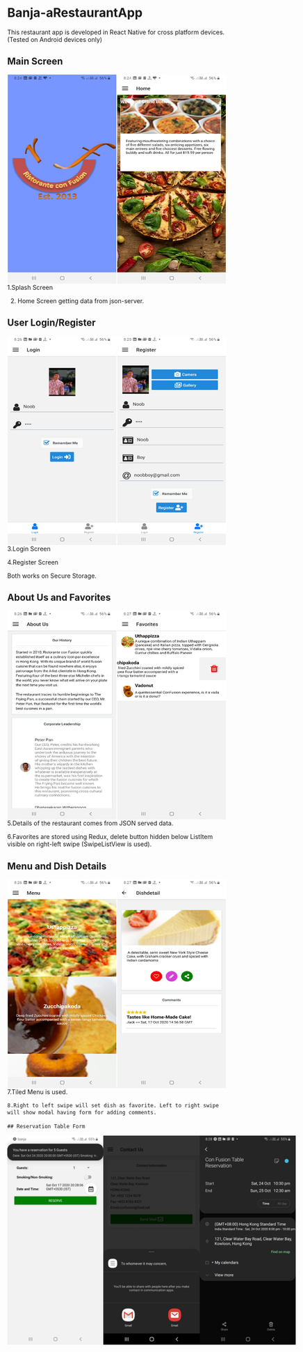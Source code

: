# Banja-aRestaurantApp
This restaurant app is developed in React Native for cross platform devices. (Tested on Android devices only)
## Main Screen
<div style="display:flex;width:100%;flex-direction:row;justify-content:space-around;">
<img src="https://raw.githubusercontent.com/aashishwastaken/Banja-aRestaurantApp/main/Screenshots/banja1.jpg" alt="alt text" width="250px" height="480px">
<img src="https://raw.githubusercontent.com/aashishwastaken/Banja-aRestaurantApp/main/Screenshots/banja2.jpg" alt="alt text" width="250px" height="480px">
    </div>
   1.Splash Screen
   
   2. Home Screen getting data from json-server.
   
   ## User Login/Register
  <div style="display:flex;width:100%;flex-direction:row;justify-content:space-around;">
<img src="https://raw.githubusercontent.com/aashishwastaken/Banja-aRestaurantApp/main/Screenshots/banja4.jpg" alt="alt text" width="250px" height="480px">
<img src="https://raw.githubusercontent.com/aashishwastaken/Banja-aRestaurantApp/main/Screenshots/banja3.jpg" alt="alt text" width="250px" height="480px">
  </div>
  3.Login Screen
  
  4.Register Screen 
  
  Both works on Secure Storage.
  
  ## About Us and Favorites
  <div style="display:flex;width:100%;flex-direction:row;justify-content:space-around;">
<img src="https://raw.githubusercontent.com/aashishwastaken/Banja-aRestaurantApp/main/Screenshots/banja5.jpg" alt="alt text" width="250px" height="480px">

<img src="https://raw.githubusercontent.com/aashishwastaken/Banja-aRestaurantApp/main/Screenshots/banja8.jpg" alt="alt text" width="250px" height="480px">
   </div>
   5.Details of the restaurant comes from JSON served data.
   
   6.Favorites are stored using Redux, delete button hidden below ListItem visible on right-left swipe (SwipeListView is used).
   
   ## Menu and Dish Details
  <div style="display:flex;width:100%;flex-direction:row;justify-content:space-around;">
  <img src="https://raw.githubusercontent.com/aashishwastaken/Banja-aRestaurantApp/main/Screenshots/banja6.jpg" alt="alt text" width="250px" height="480px">
<img src="https://raw.githubusercontent.com/aashishwastaken/Banja-aRestaurantApp/main/Screenshots/banja7.jpg" alt="alt text" width="250px" height="480px">
    </div>
    7.Tiled Menu is used.
    
    8.Right to left swipe will set dish as favorite. Left to right swipe will show modal having form for adding comments.
    
    ## Reservation Table Form
  <div style="display:flex;width:100%;flex-direction:row;justify-content:space-around;">
<img src="https://raw.githubusercontent.com/aashishwastaken/Banja-aRestaurantApp/main/Screenshots/banja9.jpg" alt="alt text" width="250px" height="480px">
<img src="https://raw.githubusercontent.com/aashishwastaken/Banja-aRestaurantApp/main/Screenshots/banja10.jpg" alt="alt text" width="250px" height="480px">
<img src="https://raw.githubusercontent.com/aashishwastaken/Banja-aRestaurantApp/main/Screenshots/banja11.jpg" alt="alt text" width="250px" height="480px">
</div>
